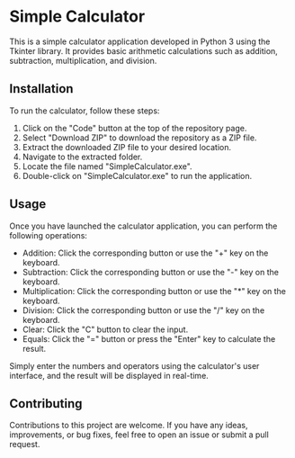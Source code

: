 # Simple Calculator

This is a simple calculator application developed in Python 3 using the Tkinter library. It provides basic arithmetic calculations such as addition, subtraction, multiplication, and division.

## Installation

To run the calculator, follow these steps:

1. Click on the "Code" button at the top of the repository page.
2. Select "Download ZIP" to download the repository as a ZIP file.
3. Extract the downloaded ZIP file to your desired location.
4. Navigate to the extracted folder.
5. Locate the file named "SimpleCalculator.exe".
6. Double-click on "SimpleCalculator.exe" to run the application.

## Usage

Once you have launched the calculator application, you can perform the following operations:

- Addition: Click the corresponding button or use the "+" key on the keyboard.
- Subtraction: Click the corresponding button or use the "-" key on the keyboard.
- Multiplication: Click the corresponding button or use the "*" key on the keyboard.
- Division: Click the corresponding button or use the "/" key on the keyboard.
- Clear: Click the "C" button to clear the input.
- Equals: Click the "=" button or press the "Enter" key to calculate the result.

Simply enter the numbers and operators using the calculator's user interface, and the result will be displayed in real-time.

## Contributing

Contributions to this project are welcome. If you have any ideas, improvements, or bug fixes, feel free to open an issue or submit a pull request.

